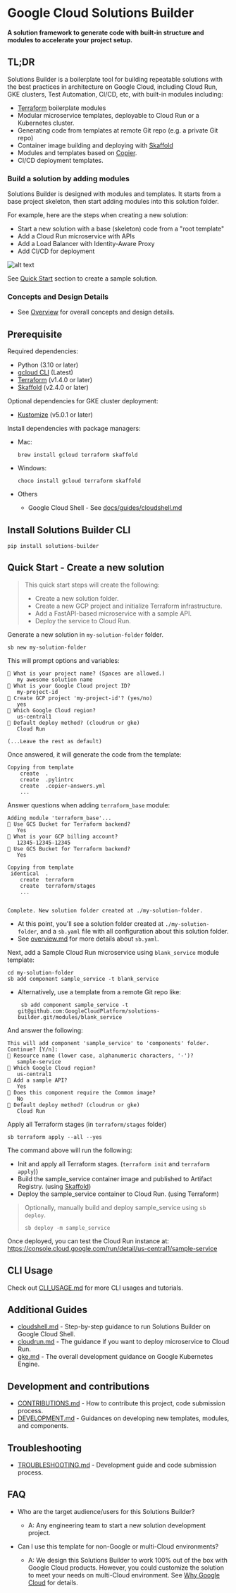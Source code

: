 # Google Cloud Solutions Builder

**A solution framework to generate code with built-in structure and modules
to accelerate your project setup.**

## TL;DR

Solutions Builder is a boilerplate tool for building repeatable solutions with the
best practices in architecture on Google Cloud, including Cloud Run, GKE clusters,
Test Automation, CI/CD, etc, with built-in modules including:

- [Terraform](https://www.terraform.io/) boilerplate modules
- Modular microservice templates, deployable to Cloud Run or a Kubernetes cluster.
- Generating code from templates at remote Git repo (e.g. a private Git repo)
- Container image building and deploying with [Skaffold](https://skaffold.dev)
- Modules and templates based on [Copier](https://copier.readthedocs.io/en/stable/).
- CI/CD deployment templates.

### Build a solution by adding modules

Solutions Builder is designed with modules and templates. It starts from a base project skeleton, then start adding modules into this solution folder.

For example, here are the steps when creating a new solution:

- Start a new solution with a base (skeleton) code from a "root template"
- Add a Cloud Run microservice with APIs
- Add a Load Balancer with Identity-Aware Proxy
- Add CI/CD for deployment

![alt text](docs/assets/adding_modules.png)

See [Quick Start](#quick-start---create-a-new-solution) section to create a sample solution.

### Concepts and Design Details

- See [Overview](docs/OVERVIEW.md) for overall concepts and design details.

## Prerequisite

Required dependencies:

- Python (3.10 or later)
- [gcloud CLI](https://cloud.google.com/sdk/docs/install) (Latest)
- [Terraform](https://www.terraform.io/) (v1.4.0 or later)
- [Skaffold](https://skaffold.dev/docs/install/#standalone-binary) (v2.4.0 or later)

Optional dependencies for GKE cluster deployment:

- [Kustomize](https://kubectl.docs.kubernetes.io/installation/kustomize) (v5.0.1 or later)

Install dependencies with package managers:

- Mac:

  ```
  brew install gcloud terraform skaffold
  ```

- Windows:

  ```
  choco install gcloud terraform skaffold
  ```

- Others
  - Google Cloud Shell - See [docs/guides/cloudshell.md](docs/guides/cloudshell.md)

## Install Solutions Builder CLI

```
pip install solutions-builder
```

## Quick Start - Create a new solution

> This quick start steps will create the following:
>
> - Create a new solution folder.
> - Create a new GCP project and initialize Terraform infrastructure.
> - Add a FastAPI-based microservice with a sample API.
> - Deploy the service to Cloud Run.

Generate a new solution in `my-solution-folder` folder.

```
sb new my-solution-folder
```

This will prompt options and variables:

```
🎤 What is your project name? (Spaces are allowed.)
   my awesome solution name
🎤 What is your Google Cloud project ID?
   my-project-id
🎤 Create GCP project 'my-project-id'? (yes/no)
   yes
🎤 Which Google Cloud region?
   us-central1
🎤 Default deploy method? (cloudrun or gke)
   Cloud Run

(...Leave the rest as default)
```

Once answered, it will generate the code from the template:

```
Copying from template
    create  .
    create  .pylintrc
    create  .copier-answers.yml
    ...
```

Answer questions when adding `terraform_base` module:

```
Adding module 'terraform_base'...
🎤 Use GCS Bucket for Terraform backend?
   Yes
🎤 What is your GCP billing account?
   12345-12345-12345
🎤 Use GCS Bucket for Terraform backend?
   Yes

Copying from template
 identical  .
    create  terraform
    create  terraform/stages
    ...


Complete. New solution folder created at ./my-solution-folder.
```

- At this point, you'll see a solution folder created at `./my-solution-folder`, and a `sb.yaml`
  file with all configuration about this solution folder.
- See [overview.md](docs/OVERVIEW.md) for more details about `sb.yaml`.

Next, add a Sample Cloud Run microservice using `blank_service` module template:

```
cd my-solution-folder
sb add component sample_service -t blank_service
```

- Alternatively, use a template from a remote Git repo like:
  ```
   sb add component sample_service -t git@github.com:GoogleCloudPlatform/solutions-builder.git/modules/blank_service
  ```

And answer the following:

```
This will add component 'sample_service' to 'components' folder. Continue? [Y/n]:
🎤 Resource name (lower case, alphanumeric characters, '-')?
   sample-service
🎤 Which Google Cloud region?
   us-central1
🎤 Add a sample API?
   Yes
🎤 Does this component require the Common image?
   No
🎤 Default deploy method? (cloudrun or gke)
   Cloud Run
```

Apply all Terraform stages (in `terraform/stages` folder)

```
sb terraform apply --all --yes
```

The command above will run the following:

- Init and apply all Terraform stages. (`terraform init` and `terraform apply`))
- Build the sample_service container image and published to Artifact Registry. (using [Skaffold](https://skaffold.dev))
- Deploy the sample_service container to Cloud Run. (using Terraform)

> Optionally, manually build and deploy sample_service using `sb deploy`.
>
> ```
> sb deploy -m sample_service
> ```

Once deployed, you can test the Cloud Run instance at:
https://console.cloud.google.com/run/detail/us-central1/sample-service

## CLI Usage

Check out [CLI_USAGE.md](docs/CLI_USAGE.md) for more CLI usages and tutorials.

## Additional Guides

- [cloudshell.md](docs/guides/cloudshell.md) - Step-by-step guidance to run Solutions Builder on Google Cloud Shell.
- [cloudrun.md](docs/guides/cloudrun.md) - The guidance if you want to deploy microservice to Cloud Run.
- [gke.md](docs/guides/gke.md) - The overall development guidance on Google Kubernetes Engine.

## Development and contributions

- [CONTRIBUTIONS.md](CONTRIBUTIONS.md) - How to contribute this project, code submission process.
- [DEVELOPMENT.md](docs/DEVELOPMENT.md) - Guidances on developing new templates, modules, and components.

## Troubleshooting

- [TROUBLESHOOTING.md](docs/TROUBLESHOOTING.md) - Development guide and code submission process.

## FAQ

- Who are the target audience/users for this Solutions Builder?

  - A: Any engineering team to start a new solution development project.

- Can I use this template for non-Google or multi-Cloud environments?
  - A: We design this Solutions Builder to work 100% out of the box with Google Cloud products. However, you could customize the solution to meet your needs on multi-Cloud environment. See [Why Google Cloud](https://cloud.google.com/why-google-cloud) for details.
